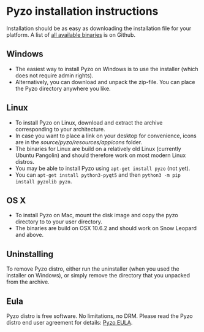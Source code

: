 # Pyzo installation instructions

Installation should be as easy as downloading the installation file for
your platform. A list of
[all available binaries](https://github.com/pyzo/pyzo/releases) is on Github.


## Windows

* The easiest way to install Pyzo on Windows is to use the installer
  (which does not require admin rights).
* Alternatively, you can download and unpack the zip-file. You can place
  the Pyzo directory anywhere you like.


## Linux

* To install Pyzo on Linux, download and extract the archive
  corresponding to your architecture. 
* In case you want to place a link on your desktop for convenience,
  icons are in the *source/pyzo/resources/appicons* folder.
* The binaries for Linux are build on a relatively old Linux (currently Ubuntu Pangolin)
  and should therefore work on most modern Linux distros.
* You may be able to install Pyzo using ``apt-get install pyzo`` (not yet).
* You can ``apt-get install python3-pyqt5`` and then ``python3 -m pip install pyzolib pyzo``.


## OS X

* To install Pyzo on Mac, mount the disk image and copy the pyzo
  directory to to your user directory. 
* The binaries are build on OSX 10.6.2 and should work on Snow Leopard
  and above.


## Uninstalling

To remove Pyzo distro, either run the uninstaller (when you used the
installer on Windows), or simply remove the directory that you unpacked
from the archive.

## Eula

Pyzo distro is free software. No limitations, no DRM. Please read the Pyzo
distro end user agreement for details: [Pyzo EULA](pyzo_eula.txt).
